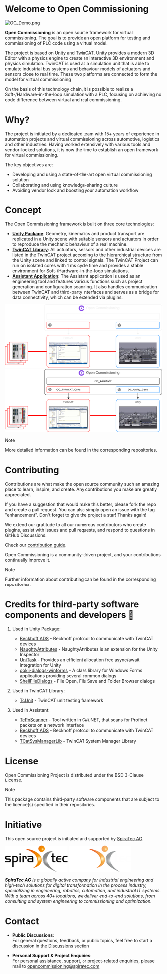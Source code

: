 # Welcome to Open Commissioning

![OC_Demo.png](images%2FOC_Demo.gif)

**Open Commissioning** is an open source framework for virtual commissioning.
The goal is to provide an open platform for testing and commissioning of PLC code using a virtual model.

The project is based on [Unity](https://unity.com/) and [TwinCAT](https://www.beckhoff.com/en-en/products/automation/twincat/). 
Unity provides a modern 3D Editor with a physics engine to create an interactive 3D environment and physics simulation. TwinCAT is used as a simulation unit that is able to emulate industrial bus systems and behaviour models of actuators and sensors close to real time.
These two platforms are connected to form the model for virtual commissioning

On the basis of this technology chain, it is possible to realize a Soft-/Hardware-in-the-loop simulation with a PLC, focusing on achieving no code difference between virtual and real commissioning.

# Why?
The project is initiated by a dedicated team with 15+ years of experience in automation projects and virtual commissioning across automotive, logistics and other industries. Having worked extensively with various tools and vendor-locked solutions, it is now the time to establish an open framework for virtual commissioning.

The key objectives are:

* Developing and using a state-of-the-art open virtual commissioning solution
* Collaborating and using knowledge-sharing culture
* Avoiding vendor lock and boosting your automation workflow

# Concept
The Open Commissioning framework is built on three core technologies:
 * **[Unity Package](https://github.com/OpenCommissioning/OC_Unity_Core)**:
   Geometry, kinematics and product transport are replicated in a Unity scene with suitable sensors and actuators in order to reproduce the mechanic behaviour of a real machine.
 * **[TwinCAT Library](https://github.com/OpenCommissioning/OC_TwinCAT_Core)**:
All actuators, sensors and other industrial devices are listed in the TwinCAT project according to the hierarchical structure from the Unity scene and linked to control signals.
The TwinCAT Project can run on isolated cores with 1 ms cycle time and provides a stable environment for Soft-/Hardware-in-the-loop simulations.
 * **[Assistant Application](https://github.com/OpenCommissioning/OC_Assistant)**: The Assistant application is used as an engineering tool and features various functions such as project generation and configuration scanning. It also handles communication between TwinCAT and third-party interfaces and serves as a bridge for data connectivity, which can be extended via plugins.

![OS_System](./images/OC_Overview_dark.png#gh-dark-mode-only)
![OS_System](./images/OC_Overview_light.png#gh-light-mode-only)

> [!NOTE]
> More detailed information can be found in the corresponding repositories.

# Contributing
Contributions are what make the open source community such an amazing place to learn, inspire, and create. Any contributions you make are greatly appreciated.

If you have a suggestion that would make this better, please fork the repo and create a pull request. You can also simply open an issue with the tag "enhancement". Don't forget to give the project a star! Thanks again!

We extend our gratitude to all our numerous contributors who create plugins, assist with issues and pull requests, and respond to questions in GitHub Discussions.

Check our [contribution guide](CONTRIBUTING.md).

Open Commissioning is a community-driven project, and your contributions continually improve it.

> [!NOTE]  
> Further information about contributing can be found in the corresponding repositories.

# Credits for third-party software components and developers :handshake:

1. Used in Unity Package:
   * [Beckhoff ADS](https://www.nuget.org/packages/Beckhoff.TwinCAT.Ads) - Beckhoff protocol to communicate with TwinCAT devices
   * [NaughtyAttributes](https://github.com/dbrizov/NaughtyAttributes/) - NaughtyAttributes is an extension for the Unity Inspector
   * [UniTask](https://github.com/Cysharp/UniTask/) - Provides an efficient allocation free async/await integration for Unity
   * [ookii-dialogs-winforms](https://github.com/ookii-dialogs/ookii-dialogs-winforms/) - A class library for Windows Forms applications providing several common dialogs
   * [ShellFileDialogs](https://github.com/daiplusplus/ShellFileDialogs/) - File Open, File Save and Folder Browser dialogs

2. Used in TwinCAT Library:
   * [TcUnit](https://github.com/tcunit/TcUnit) - TwinCAT unit testing framework

3. Used in Assistant:
   * [TcPnScanner](https://github.com/TcHaxx/TcPnScanner) - Tool written in C#/.NET, that scans for Profinet packets on a network interface
   * [Beckhoff ADS](https://www.nuget.org/packages/Beckhoff.TwinCAT.Ads) - Beckhoff protocol to communicate with TwinCAT devices
   * [TCatSysManagerLib](https://www.nuget.org/packages/TCatSysManagerLib) - TwinCAT System Manager Library

# License
Open Commissioning Project is distributed under the BSD 3-Clause License.
> [!NOTE]  
> This package contains third-party software components that are subject to the licence(s) specified in their repositories.

# Initiative
This open source project is initiated and supported by [SpiraTec AG](https://www.spiratec.com/en/).

<img src="./images/spira_logo_light.png#gh-light-mode-only" width="200"/>
<img src="./images/spira_logo_dark.png#gh-dark-mode-only" width="200"/>

_**SpiraTec AG** is a globally active company for industrial engineering and high-tech solutions for digital transformation in the process industry, specializing in engineering, robotics, automation, and industrial IT systems. With a team across 40+ locations, we deliver end-to-end solutions, from consulting and system engineering to commissioning and optimization._

# Contact
- **Public Discussions**:  
  For general questions, feedback, or public topics, feel free to start a discussion in the [Discussions](https://github.com/orgs/OpenCommissioning/discussions) section

- **Personal Support & Project Enquiries**:  
  For personal assistance, support, or project-related enquiries, please mail to  [opencommissioning@spiratec.com](mailto:opencommissioning@spiratec.com)
